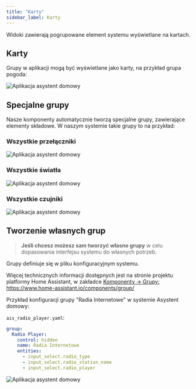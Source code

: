 ```yaml
---
title: "Karty"
sidebar_label: Karty
---
```


Widoki zawierają pogrupowane element systemu wyświetlane na kartach.


## Karty
Grupy w aplikacji mogą być wyświetlane jako karty, na przykład grupa pogoda:

![Aplikacja asystent domowy](/AIS-docs/img/en/frontend/frontend-group.png)


## Specjalne grupy

Nasze komponenty automatycznie tworzą specjalne grupy, zawierające elementy składowe. W naszym systemie takie grupy to na przykład:

### Wszystkie przełączniki

![Aplikacja asystent domowy](/AIS-docs/img/en/frontend/frontend-group-all-switches.png)


### Wszystkie światła

![Aplikacja asystent domowy](/AIS-docs/img/en/frontend/frontend-group-all-lights.png)


### Wszystkie czujniki

![Aplikacja asystent domowy](/AIS-docs/img/en/frontend/frontend-group-all-sensors.png)


## Tworzenie własnych grup

>**Jeśli chcesz możesz sam tworzyć własne grupy** w celu dopasowania interfejsu systemu do własnych potrzeb.



Grupy definiuje się w pliku konfiguracyjnym systemu.

Więcej technicznych informacji dostępnych jest na stronie projektu platformy Home Assistant, w zakładce [Komponenty -> Grupy: ](https://www.home-assistant.io/components/group/) https://www.home-assistant.io/components/group/


Przykład konfiguracji grupy "Radia Internetowe" w systemie Asystent domowy:

`ais_radio_player.yaml`:

```yaml
group:
  Radio Player:
    control: hidden
    name: Radia Internetowe
    entities:
      - input_select.radio_type
      - input_select.radio_station_name
      - input_select.radio_player
```


![Aplikacja asystent domowy](/AIS-docs/img/en/frontend/frontend-group-radio.png)
